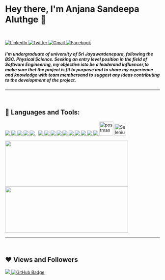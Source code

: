 <h1 align="left"> Hey there, I'm Anjana Sandeepa Aluthge 👋 </h1>

<br/>

<p align="left">
   <a href="https://www.linkedin.com/in/anjana-sandeepa-aluthge/">
      <img alt="LinkedIn" src="https://img.shields.io/badge/-AnjanaSandeepa-black?style=flat-square&logo=Linkedin&logoColor=white&link=https://www.linkedin.com/in/anjana-sandeepa-aluthge/">
   </a>
   <a href="https://twitter.com/SandeepaAluthge">
      <img alt="Twitter" src="https://img.shields.io/badge/-@SandeepaAluthge-black?style=flat-square&logo=twitter&logoColor=white&link=https://twitter.com/SandeepaAluthge">
   </a>
   <a href="mailto:sandeepa.aluthge@gmail.com">
      <img alt="Gmail" src="https://img.shields.io/badge/-sandeepa.aluthge@gmail.com-black?style=flat-square&logo=Gmail&logoColor=white&link=mailto:sandeepa.aluthge@gmail.com">
   </a>
   <a href="https://www.facebook.com/anjanasandeepa.aluthge/">
      <img alt="Facebook" src="https://img.shields.io/badge/-Anjana sandeepa Aluthge-black?style=flat-square&logo=Facebook&logoColor=white&link=https://www.facebook.com/anjanasandeepa.aluthge/">
   </a>
</p>

<h5 align="left">  I'm undergraduate of university of Sri Jayawardenepura, following the BSC. Physical Science. Seeking an entry level position in the field of Software Engineering, my objective isto be a leaderand influencer,to make sure thet the project is fit to purpose and to share my experience and knowledge with team membersand to suggest any ideas contributing to the development of the project. </h5>

---

<br/>

## 🚀 Languages and Tools:

<p align="left">
   <a href="#" target="_blank"> <img src="https://img.icons8.com/color/48/000000/c-programming.png"/> </a>
   <a href="#" target="_blank"> <img src="https://img.icons8.com/color/48/000000/A9D8s9odUiU8/code-blocks.png"/> </a>
   <a href="https://www.java.com" target="_blank"> <img src="https://img.icons8.com/color/48/000000/java-coffee-cup-logo.png"/> </a>
   <a href="https://www.java.com" target="_blank"> <img src="https://img.icons8.com/color/48/000000/intellij-idea.png"/> </a>
   <a style="padding-right:8px;" href="https://www.mysql.com/" target="_blank"> <img src="https://img.icons8.com/fluent/50/000000/mysql-logo.png"/> </a>
   <a href="https://www.w3.org/html/" target="_blank"> <img src="https://img.icons8.com/color/48/000000/html-5.png"/> </a>
   <a href="https://www.w3schools.com/css/" target="_blank"> <img src="https://img.icons8.com/color/48/000000/css3.png"/> </a>
   <a href="https://developer.mozilla.org/en-US/docs/Web/JavaScript" target="_blank"> <img src="https://img.icons8.com/color/48/000000/javascript.png"/> </a>
   <a href="https://getbootstrap.com" target="_blank"> <img src="https://img.icons8.com/color/48/000000/bootstrap.png"/> </a>
   <a href="#" target="_blank"> <img src="https://img.icons8.com/color/48/000000/9OGIyU8hrxW5/visual-studio-code-2019.png"/> </a>
   <a href="#" target="_blank"> <img src="https://img.icons8.com/color/48/000000/c-sharp-logo-2.png"/> </a>
   <a href="#" target="_blank"> <img src="https://img.icons8.com/color/48/000000/ezj3zaVtImPg/visual-studio.png"/> </a>
   <a href="https://www.python.org" target="_blank"> <img src="https://img.icons8.com/color/48/000000/python.png"/> </a>
   <a href="#" target="_blank"> <img src="https://img.icons8.com/color/48/000000/117121/pycharm.png"/> </a>
   <a href="https://git-scm.com/" target="_blank"> <img src="https://img.icons8.com/color/48/000000/git.png"/> </a>
   <a href="https://postman.com" target="_blank"> <img src="https://www.vectorlogo.zone/logos/getpostman/getpostman-icon.svg" alt="postman" width="45" height="45"/></a>
   <a href="#" target="_blank"> <img src="https://avatars.githubusercontent.com/u/983927?s=200&v=4" alt="Selenium" width="38" height="38" style="max-width: 100%;"/> </a>
   
      
      
</p>

<a href="https://dewith.co/">
   <img height="150px" width ="400px" src="https://github-readme-stats.vercel.app/api?username=AnjanaSandeepa&show_icons=true&hide_title=true&hide_border=true&theme=graywhite" />
   <img height="150px" width ="400px" src="https://github-readme-stats.vercel.app/api/top-langs/?username=AnjanaSandeepa&show_icons=true&layout=compact&langs_count=6&hide_title=true&hide_border=true&theme=graywhite" />
</a>

---

<br/>

## ❤ Views and Followers
<a href="https://github.com/AnjanaSandeepa/github-profile-views-counter">
    <img src="https://komarev.com/ghpvc/?username=AnjanaSandeepa">
</a>
<a href="https://github.com/AnjanaSandeepa?tab=followers">
    <img src="https://img.shields.io/github/followers/AnjanaSandeepa?label=Followers&style=social" alt="GitHub Badge">
</a>
